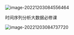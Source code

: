 ![image-20221203084556464](C:\Users\jllt1\AppData\Roaming\Typora\typora-user-images\image-20221203084556464.png)

时间序列分析大数据必修课	 

![image-20221203084737720](C:\Users\jllt1\AppData\Roaming\Typora\typora-user-images\image-20221203084737720.png)